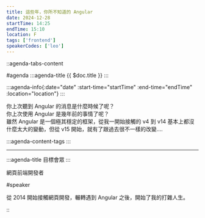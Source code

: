 ```yaml
---
title: 這些年，你所不知道的 Angular
date: 2024-12-28
startTime: 14:25
endTime: 15:10
location: F
tags: ['frontend']
speakerCodes: ['leo']
---
```


::agenda-tabs-content
<!--議程資訊-->
#agenda
:::agenda-title
{{ $doc.title }}
:::

:::agenda-info{:date="date" :start-time="startTime" :end-time="endTime" :location="location"}
:::

<!--議程資訊(內容)-->
你上次聽到 Angular 的消息是什麼時候了呢？<br>
你上次使用 Angular 是幾年前的事情了呢？<br>
雖然 Angular 是一個極其穩定的框架，從我一開始接觸的 v4 到 v14 基本上都沒什麼太大的變動，但從 v15 開始，就有了跟過去很不一樣的改變....

:::agenda-content-tags
:::

---

:::agenda-title
目標會眾
:::

<!--目標會眾(內容)-->
網頁前端開發者

<!--講者介紹-->
#speaker
<!--講者介紹(內容)-->
從 2014 開始接觸網頁開發，輾轉遇到 Angular 之後，開始了我的打雜人生。

::
